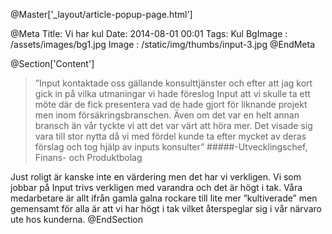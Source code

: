 @Master['_layout/article-popup-page.html'] 

@Meta
Title: Vi har kul
Date: 2014-08-01 00:01
Tags: Kul
BgImage : /assets/images/bg1.jpg
Image : /static/img/thumbs/input-3.jpg
@EndMeta

@Section['Content']
>”Input kontaktade oss gällande konsulttjänster och efter att jag kort gick in på vilka utmaningar vi hade föreslog Input att vi skulle ta ett möte där de fick presentera vad de hade gjort för liknande projekt men inom försäkringsbranschen. Även om det var en helt annan bransch än vår tyckte vi att det var värt att höra mer. Det visade sig vara till stor nytta då vi med fördel kunde ta efter mycket av deras förslag och tog hjälp av inputs konsulter”
#####-Utvecklingschef, Finans- och Produktbolag

Just roligt är kanske inte en värdering men det har vi verkligen. Vi som jobbar på Input trivs verkligen med varandra och det är högt i tak. Våra medarbetare är allt ifrån gamla galna rockare till lite mer ”kultiverade” men gemensamt för alla är att vi har högt i tak vilket återspeglar sig i vår närvaro ute hos kunderna.
@EndSection
